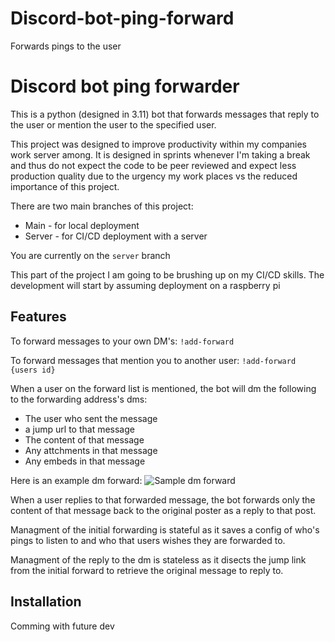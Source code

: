 # Discord-bot-ping-forward
  Forwards pings to the user

# Discord bot ping forwarder

This is a python (designed in 3.11) bot that forwards messages that reply to the user or mention the user to the specified user.

This project was designed to improve productivity within my companies work server among. It is designed in sprints whenever I'm taking a break and thus do not expect the code to be peer reviewed and expect less production quality due to the urgency my work places vs the reduced importance of this project. 

There are two main branches of this project:
- Main - for local deployment
- Server - for CI/CD deployment with a server

You are currently on the `server` branch

This part of the project I am going to be brushing up on my CI/CD skills.
The development will start by assuming deployment on a raspberry pi
## Features

To forward messages to your own DM's:
```!add-forward```

To forward messages that mention you to another user:
```!add-forward {users id}```

When a user on the forward list is mentioned, the bot will dm the following to the forwarding address's dms:
- The user who sent the message
- a jump url to that message
- The content of that message
- Any attchments in that message
- Any embeds in that message

Here is an example dm forward:
![Sample dm forward](https://imgur.com/a/QAvqDo0)

When a user replies to that forwarded message, the bot forwards only the content of that message back to the original poster as a reply to that post.

Managment of the initial forwarding is stateful as it saves a config of who's pings to listen to and who that users wishes they are forwarded to. 

Managment of the reply to the dm is stateless as it disects the jump link from the initial forward to retrieve the original message to reply to. 

## Installation

Comming with future dev